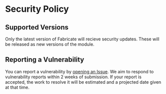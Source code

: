 # Security Policy

## Supported Versions

Only the latest version of Fabricate will recieve security updates.
These will be released as new versions of the module. 

## Reporting a Vulnerability

You can report a vulnerability by [opening an Issue]([url](https://github.com/misterpotts/fabricate/issues/new?assignees=&labels=triage&projects=&template=vulnerability-report.md&title=Vulnerability%3A+)https://github.com/misterpotts/fabricate/issues/new?assignees=&labels=triage&projects=&template=vulnerability-report.md&title=Vulnerability%3A+).
We aim to respond to vulnerability reports within 2 weeks of submission.
If your report is accepted, the work to resolve it will be estimated and a projected date given at that time. 
